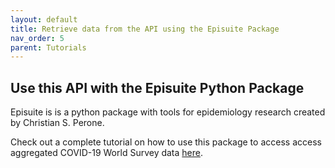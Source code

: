 ```yaml
---
layout: default
title: Retrieve data from the API using the Episuite Package
nav_order: 5
parent: Tutorials
---
```


## Use this API with the Episuite Python Package

Episuite is is a python package with tools for epidemiology research created by Christian S. Perone.

Check out a complete tutorial on how to use this package to access access aggregated COVID-19 World Survey data [here](https://perone.github.io/episuite/symptom_survey.html).